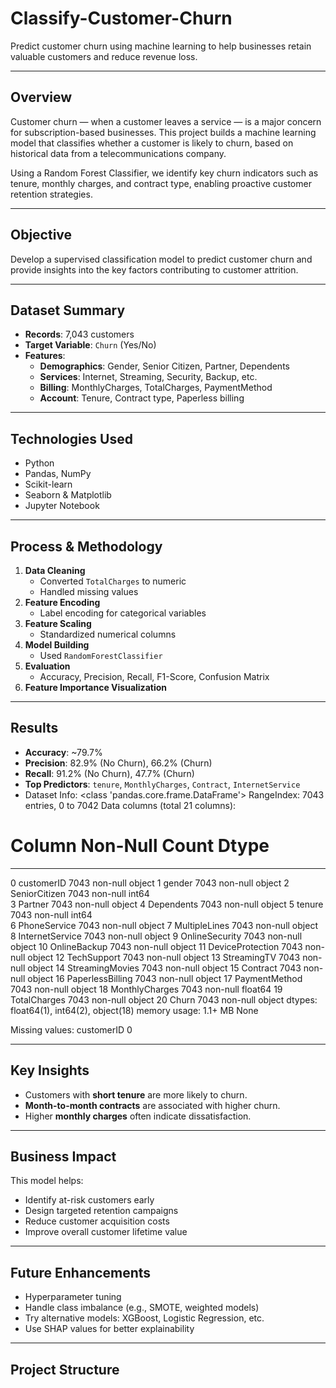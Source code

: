# Classify-Customer-Churn


Predict customer churn using machine learning to help businesses retain valuable customers and reduce revenue loss.

---

##  Overview

Customer churn — when a customer leaves a service — is a major concern for subscription-based businesses. This project builds a machine learning model that classifies whether a customer is likely to churn, based on historical data from a telecommunications company.

Using a Random Forest Classifier, we identify key churn indicators such as tenure, monthly charges, and contract type, enabling proactive customer retention strategies.

---

##  Objective

Develop a supervised classification model to predict customer churn and provide insights into the key factors contributing to customer attrition.

---

##  Dataset Summary

- **Records**: 7,043 customers
- **Target Variable**: `Churn` (Yes/No)
- **Features**:
  - **Demographics**: Gender, Senior Citizen, Partner, Dependents
  - **Services**: Internet, Streaming, Security, Backup, etc.
  - **Billing**: MonthlyCharges, TotalCharges, PaymentMethod
  - **Account**: Tenure, Contract type, Paperless billing

---

##  Technologies Used

- Python 
- Pandas, NumPy
- Scikit-learn
- Seaborn & Matplotlib
- Jupyter Notebook

---

##  Process & Methodology

1. **Data Cleaning**  
   - Converted `TotalCharges` to numeric
   - Handled missing values
2. **Feature Encoding**  
   - Label encoding for categorical variables
3. **Feature Scaling**  
   - Standardized numerical columns
4. **Model Building**  
   - Used `RandomForestClassifier`
5. **Evaluation**  
   - Accuracy, Precision, Recall, F1-Score, Confusion Matrix
6. **Feature Importance Visualization**

---

##  Results

- **Accuracy**: ~79.7%
- **Precision**: 82.9% (No Churn), 66.2% (Churn)
- **Recall**: 91.2% (No Churn), 47.7% (Churn)
- **Top Predictors**: `tenure`, `MonthlyCharges`, `Contract`, `InternetService`
- Dataset Info:
<class 'pandas.core.frame.DataFrame'>
RangeIndex: 7043 entries, 0 to 7042
Data columns (total 21 columns):
 #   Column            Non-Null Count  Dtype  
---  ------            --------------  -----  
 0   customerID        7043 non-null   object 
 1   gender            7043 non-null   object 
 2   SeniorCitizen     7043 non-null   int64  
 3   Partner           7043 non-null   object 
 4   Dependents        7043 non-null   object 
 5   tenure            7043 non-null   int64  
 6   PhoneService      7043 non-null   object 
 7   MultipleLines     7043 non-null   object 
 8   InternetService   7043 non-null   object 
 9   OnlineSecurity    7043 non-null   object 
 10  OnlineBackup      7043 non-null   object 
 11  DeviceProtection  7043 non-null   object 
 12  TechSupport       7043 non-null   object 
 13  StreamingTV       7043 non-null   object 
 14  StreamingMovies   7043 non-null   object 
 15  Contract          7043 non-null   object 
 16  PaperlessBilling  7043 non-null   object 
 17  PaymentMethod     7043 non-null   object 
 18  MonthlyCharges    7043 non-null   float64
 19  TotalCharges      7043 non-null   object 
 20  Churn             7043 non-null   object 
dtypes: float64(1), int64(2), object(18)
memory usage: 1.1+ MB
None

Missing values:
customerID          0

---

##  Key Insights

- Customers with **short tenure** are more likely to churn.
- **Month-to-month contracts** are associated with higher churn.
- Higher **monthly charges** often indicate dissatisfaction.

---

##  Business Impact

This model helps:
- Identify at-risk customers early
- Design targeted retention campaigns
- Reduce customer acquisition costs
- Improve overall customer lifetime value

---

##  Future Enhancements

- Hyperparameter tuning
- Handle class imbalance (e.g., SMOTE, weighted models)
- Try alternative models: XGBoost, Logistic Regression, etc.
- Use SHAP values for better explainability

---

##  Project Structure

